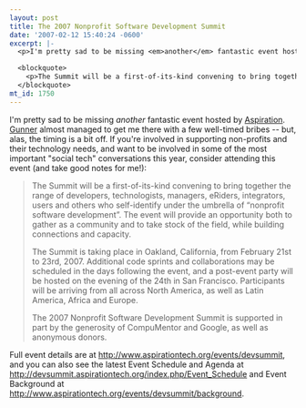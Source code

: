 ```yaml
---
layout: post
title: The 2007 Nonprofit Software Development Summit
date: '2007-02-12 15:40:24 -0600'
excerpt: |-
  <p>I'm pretty sad to be missing <em>another</em> fantastic event hosted by <a href="http://www.aspirationtech.org">Aspiration</a>. <a href="http://www.aspirationtech.org/about/people">Gunner</a> almost managed to get me there with a few well-timed bribes -- but, alas, the timing is a bit off. If you're involved in supporting non-profits and their technology needs, and want to be involved in some of the most important "social tech" conversations this year, consider attending this event (and take good notes for me!): </p>

  <blockquote>
    <p>The Summit will be a first-of-its-kind convening to bring together the range of developers, technologists, managers, eRiders, integrators, users and others who self-identify under the umbrella of “nonprofit software development”. The event will provide an opportunity both to gather as a community and to take stock of the field, while building connections and capacity.</p>
  </blockquote>
mt_id: 1750
---
```

<p>I'm pretty sad to be missing <em>another</em> fantastic event hosted by <a href="http://www.aspirationtech.org">Aspiration</a>. <a href="http://www.aspirationtech.org/about/people">Gunner</a> almost managed to get me there with a few well-timed bribes -- but, alas, the timing is a bit off. If you're involved in supporting non-profits and their technology needs, and want to be involved in some of the most important "social tech" conversations this year, consider attending this event (and take good notes for me!): </p>

<blockquote>
  <p>The Summit will be a first-of-its-kind convening to bring together the range of developers, technologists, managers, eRiders, integrators, users and others who self-identify under the umbrella of “nonprofit software development”. The event will provide an opportunity both to gather as a community and to take stock of the field, while building connections and capacity.</p>
  
  <p>The Summit is taking place in Oakland, California, from February 21st to 23rd, 2007. Additional code sprints and collaborations may be scheduled in the days following the event, and a post-event party will be hosted on the evening of the 24th in San Francisco. Participants will be arriving from all across North America, as well as Latin America, Africa and Europe.</p>
  
  <p>The 2007 Nonprofit Software Development Summit is supported in part by the generosity of CompuMentor and Google, as well as anonymous donors.</p>
</blockquote>

<p>Full event details are at <a href="http://www.aspirationtech.org/events/devsummit">http://www.aspirationtech.org/events/devsummit</a>, and you can also see the latest Event Schedule and Agenda at <a href="http://devsummit.aspirationtech.org/index.php/Event_Schedule">http://devsummit.aspirationtech.org/index.php/Event_Schedule</a> and Event Background at <a href="http://www.aspirationtech.org/events/devsummit/background">http://www.aspirationtech.org/events/devsummit/background</a>.</p>
